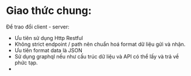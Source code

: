 

# Giao thức chung:
Để trao đổi client - server:
- Ưu tiên sử dụng Http Restful
- Không strict endpoint / path nên chuẩn hoá format dữ liệu gửi và nhận.
- Ưu tiên format data là JSON
- Sử dụng graphql nếu như cấu trúc dữ liệu và API có thể lấy và trả về phức tạp.
-
